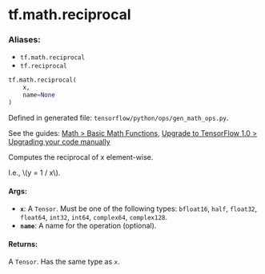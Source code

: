 <div itemscope itemtype="http://developers.google.com/ReferenceObject">
<meta itemprop="name" content="tf.math.reciprocal" />
<meta itemprop="path" content="Stable" />
</div>

# tf.math.reciprocal

### Aliases:

* `tf.math.reciprocal`
* `tf.reciprocal`

``` python
tf.math.reciprocal(
    x,
    name=None
)
```



Defined in generated file: `tensorflow/python/ops/gen_math_ops.py`.

See the guides: [Math > Basic Math Functions](../../../../api_guides/python/math_ops.md#Basic_Math_Functions), [Upgrade to TensorFlow 1.0 > Upgrading your code manually](../../../../api_guides/python/upgrade.md#Upgrading_your_code_manually)

Computes the reciprocal of x element-wise.

I.e., \\(y = 1 / x\\).

#### Args:

* <b>`x`</b>: A `Tensor`. Must be one of the following types: `bfloat16`, `half`, `float32`, `float64`, `int32`, `int64`, `complex64`, `complex128`.
* <b>`name`</b>: A name for the operation (optional).


#### Returns:

A `Tensor`. Has the same type as `x`.